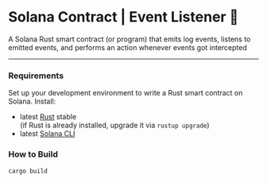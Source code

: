 # Solana Contract | Event Listener :satellite:
A Solana Rust smart contract (or program) that emits log events, listens to emitted events, and performs an action whenever events got intercepted

---

### Requirements
Set up your development environment to write a Rust smart contract on Solana. Install:

 - latest [Rust](https://rustup.rs/) stable <br/>
   (if Rust is already installed, upgrade it via `rustup upgrade`)
 - latest [Solana CLI](https://docs.solana.com/cli/install-solana-cli-tools)


### How to Build
```bash
cargo build
```
